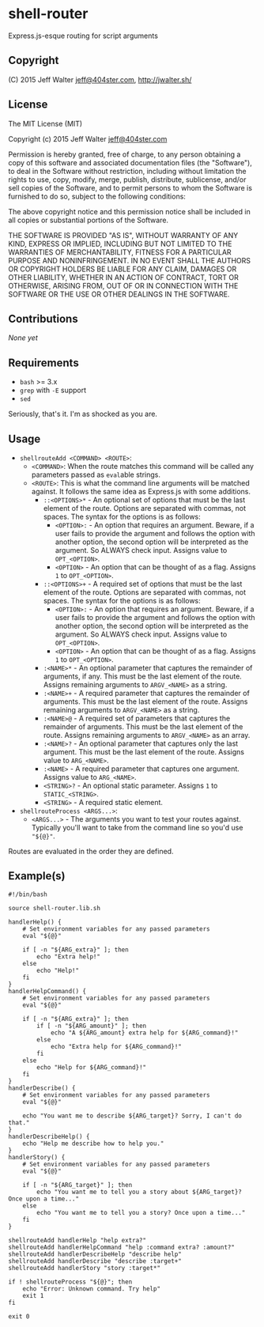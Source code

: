 shell-router
============

Express.js-esque routing for script arguments

Copyright
---------
(C) 2015 Jeff Walter <jeff@404ster.com>, http://jwalter.sh/

License
-------

The MIT License (MIT)

Copyright (c) 2015 Jeff Walter <jeff@404ster.com>

Permission is hereby granted, free of charge, to any person obtaining a copy
of this software and associated documentation files (the "Software"), to deal
in the Software without restriction, including without limitation the rights
to use, copy, modify, merge, publish, distribute, sublicense, and/or sell
copies of the Software, and to permit persons to whom the Software is
furnished to do so, subject to the following conditions:

The above copyright notice and this permission notice shall be included in all
copies or substantial portions of the Software.

THE SOFTWARE IS PROVIDED "AS IS", WITHOUT WARRANTY OF ANY KIND, EXPRESS OR
IMPLIED, INCLUDING BUT NOT LIMITED TO THE WARRANTIES OF MERCHANTABILITY,
FITNESS FOR A PARTICULAR PURPOSE AND NONINFRINGEMENT. IN NO EVENT SHALL THE
AUTHORS OR COPYRIGHT HOLDERS BE LIABLE FOR ANY CLAIM, DAMAGES OR OTHER
LIABILITY, WHETHER IN AN ACTION OF CONTRACT, TORT OR OTHERWISE, ARISING FROM,
OUT OF OR IN CONNECTION WITH THE SOFTWARE OR THE USE OR OTHER DEALINGS IN THE
SOFTWARE.

Contributions
-------------
*None yet*

Requirements
------------
* `bash` >= 3.x
* `grep` with `-E` support
* `sed`

Seriously, that's it. I'm as shocked as you are.

Usage
-----

* `shellrouteAdd <COMMAND> <ROUTE>`:
    * `<COMMAND>`: When the route matches this command will be called any parameters passed as `eval`able strings.
    * `<ROUTE>`: This is what the command line arguments will be matched against. It follows the same idea as Express.js with some additions.
        * `::<OPTIONS>*` - An optional set of options that must be the last element of the route. Options are separated with commas, not spaces. The syntax for the options is as follows:
            * `<OPTION>:` - An option that requires an argument. Beware, if a user fails to provide the argument and follows the option with another option, the second option will be interpreted as the argument. So ALWAYS check input. Assigns value to `OPT_<OPTION>`.
            * `<OPTION>` - An option that can be thought of as a flag. Assigns `1` to `OPT_<OPTION>`.
        * `::<OPTIONS>+` - A required set of options that must be the last element of the route. Options are separated with commas, not spaces. The syntax for the options is as follows:
            * `<OPTION>:` - An option that requires an argument. Beware, if a user fails to provide the argument and follows the option with another option, the second option will be interpreted as the argument. So ALWAYS check input. Assigns value to `OPT_<OPTION>`.
            * `<OPTION>` - An option that can be thought of as a flag. Assigns `1` to `OPT_<OPTION>`.
        * `:<NAME>*` - An optional parameter that captures the remainder of arguments, if any. This must be the last element of the route. Assigns remaining arguments to `ARGV_<NAME>` as a string.
        * `:<NAME>+` - A required parameter that captures the remainder of arguments. This must be the last element of the route. Assigns remaining arguments to `ARGV_<NAME>` as a string.
        * `:<NAME>@` - A required set of parameters that captures the remainder of arguments. This must be the last element of the route. Assigns remaining arguments to `ARGV_<NAME>` as an array.
        * `:<NAME>?` - An optional parameter that captures only the last argument. This must be the last element of the route. Assigns value to `ARG_<NAME>`.
        * `:<NAME>` - A required parameter that captures one argument. Assigns value to `ARG_<NAME>`.
        * `<STRING>?` - An optional static parameter. Assigns `1` to `STATIC_<STRING>`.
        * `<STRING>` - A required static element.
* `shellrouteProcess <ARGS...>`:
    * `<ARGS...>` - The arguments you want to test your routes against. Typically you'll want to take from the command line so you'd use `"${@}"`.

Routes are evaluated in the order they are defined.

Example(s)
----------

    #!/bin/bash

    source shell-router.lib.sh

    handlerHelp() {
        # Set environment variables for any passed parameters
        eval "${@}"

        if [ -n "${ARG_extra}" ]; then
            echo "Extra help!"
        else
            echo "Help!"
        fi
    }
    handlerHelpCommand() {
        # Set environment variables for any passed parameters
        eval "${@}"

        if [ -n "${ARG_extra}" ]; then
            if [ -n "${ARG_amount}" ]; then
                echo "A ${ARG_amount} extra help for ${ARG_command}!"
            else
                echo "Extra help for ${ARG_command}!"
            fi
        else
            echo "Help for ${ARG_command}!"
        fi
    }
    handlerDescribe() {
        # Set environment variables for any passed parameters
        eval "${@}"

        echo "You want me to describe ${ARG_target}? Sorry, I can't do that."
    }
    handlerDescribeHelp() {
        echo "Help me describe how to help you."
    }
    handlerStory() {
        # Set environment variables for any passed parameters
        eval "${@}"

        if [ -n "${ARG_target}" ]; then
            echo "You want me to tell you a story about ${ARG_target}? Once upon a time..."
        else
            echo "You want me to tell you a story? Once upon a time..."
        fi
    }

    shellrouteAdd handlerHelp "help extra?"
    shellrouteAdd handlerHelpCommand "help :command extra? :amount?"
    shellrouteAdd handlerDescribeHelp "describe help"
    shellrouteAdd handlerDescribe "describe :target+"
    shellrouteAdd handlerStory "story :target*"

    if ! shellrouteProcess "${@}"; then
        echo "Error: Unknown command. Try help"
        exit 1
    fi

    exit 0
